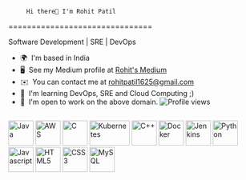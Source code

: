          Hi there👋 I'm Rohit Patil
===============================

Software Development | SRE | DevOps

* 🌍  I'm based in India
* 🖥️  See my Medium profile at [Rohit's Medium](https://medium.com/@rohitpatil1625)
* ✉️  You can contact me at [rohitpatil1625@gmail.com](mailto:rohitpatil1625@gmail.com)
* 🧠  I'm learning DevOps, SRE and Cloud Computing ;)
* 🤝  I'm open to work on the above domain.
![Profile views](https://komarev.com/ghpvc/?username=YOUR_GITHUB_USERNAME&color=blue)
##

<p align="left">
<a href="https://www.oracle.com/java/" target="_blank" rel="noreferrer"><img src="https://raw.githubusercontent.com/danielcranney/readme-generator/main/public/icons/skills/java-colored.svg" width="50" height="50" alt="Java" /></a>
<a href="https://aws.amazon.com/" target="_blank" rel="noreferrer"><img src="https://upload.wikimedia.org/wikipedia/commons/9/93/Amazon_Web_Services_Logo.svg" width="50" height="50" alt="AWS" /></a>
<a href="https://docs.microsoft.com/en-us/cpp/?view=msvc-170" target="_blank" rel="noreferrer"><img src="https://raw.githubusercontent.com/danielcranney/readme-generator/main/public/icons/skills/c-colored.svg" width="50" height="50" alt="C" /></a>
<a href="https://kubernetes.io/" target="_blank" rel="noreferrer"><img src="https://1000logos.net/wp-content/uploads/2022/07/Kubernetes-Logo.png" width="80" height="50" alt="Kubernetes" /></a>
<a href="https://docs.microsoft.com/en-us/cpp/?view=msvc-170" target="_blank" rel="noreferrer"><img src="https://raw.githubusercontent.com/danielcranney/readme-generator/main/public/icons/skills/cplusplus-colored.svg" width="50" height="50" alt="C++" /></a>
<a href="https://www.docker.com/" target="_blank" rel="noreferrer"><img src="https://www.docker.com/wp-content/uploads/2022/03/vertical-logo-monochromatic.png" width="50" height="50" alt="Docker" /></a>
<a href="https://www.jenkins.io/" target="_blank" rel="noreferrer"><img src="https://e7.pngegg.com/pngimages/180/365/png-clipart-jenkins-devops-continuous-integration-software-development-installation-selenium-text-hand.png" width="50" height="50" alt="Jenkins" /></a>
<a href="https://www.python.org/" target="_blank" rel="noreferrer"><img src="https://raw.githubusercontent.com/danielcranney/readme-generator/main/public/icons/skills/python-colored.svg" width="50" height="50" alt="Python" /></a>
<a href="https://developer.mozilla.org/en-US/docs/Web/JavaScript" target="_blank" rel="noreferrer"><img src="https://raw.githubusercontent.com/danielcranney/readme-generator/main/public/icons/skills/javascript-colored.svg" width="50" height="50" alt="Javascript" /></a>
<a href="https://developer.mozilla.org/en-US/docs/Glossary/HTML5" target="_blank" rel="noreferrer"><img src="https://raw.githubusercontent.com/danielcranney/readme-generator/main/public/icons/skills/html5-colored.svg" width="50" height="50" alt="HTML5" /></a>
<a href="https://www.w3.org/TR/CSS/#css" target="_blank" rel="noreferrer"><img src="https://raw.githubusercontent.com/danielcranney/readme-generator/main/public/icons/skills/css3-colored.svg" width="50" height="50" alt="CSS3" /></a>
<a href="https://www.mysql.com/" target="_blank" rel="noreferrer"><img src="https://raw.githubusercontent.com/danielcranney/readme-generator/main/public/icons/skills/mysql-colored.svg" width="50" height="50" alt="MySQL" /></a>

</p>





